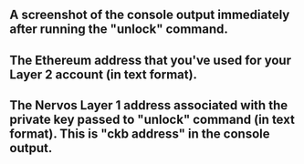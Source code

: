 ## A screenshot of the console output immediately after running the "unlock" command.


## The Ethereum address that you've used for your Layer 2 account (in text format).


## The Nervos Layer 1 address associated with the private key passed to "unlock" command (in text format). This is "ckb address" in the console output.
